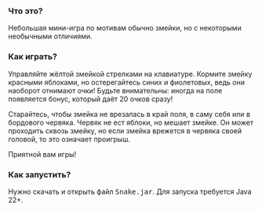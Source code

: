 ### Что это?

Небольшая мини-игра по мотивам обычно змейки, но
с некоторыми необычными отличиями.

### Как играть?

Управляйте жёлтой змейкой стрелками на клавиатуре.
Кормите змейку красными яблоками,
но остерегайтесь синих и фиолетовых, ведь они наоборот отнимают очки!
Будьте внимательны: иногда на поле появляется бонус, который даёт
20 очков сразу!

Старайтесь, чтобы змейка не врезалась в край поля,
в саму себя или в бордового червяка.
Червяк не ест яблоки, но мешает змейке. Он может проходить сквозь
змейку, но если змейка врежется в червяка своей головой, то это означает проигрыш.
            
Приятной вам игры!

### Как запустить?

Нужно скачать и открыть файл <kbd>Snake.jar</kbd>.
Для запуска требуется Java 22+.